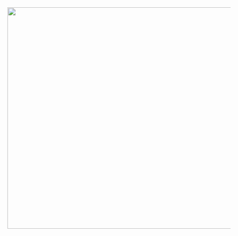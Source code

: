 <img class="fig" src="https://github.com/poorpen/poorpen/assets/90153693/54908e68-9db5-46ea-9917-9c62270a278f" width="1000" height="500" />

